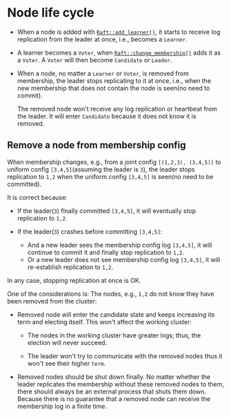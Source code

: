 # Node life cycle

- When a node is added with [`Raft::add_learner()`], it starts to receive log
  replication from the leader at once, i.e., becomes a `Learner`.

- A learner becomes a `Voter`, when [`Raft::change_membership()`] adds it as a
  `Voter`. A `Voter` will then become `Candidate` or `Leader`.

- When a node, no matter a `Learner` or `Voter`, is removed from membership, the
  leader stops replicating to it at once, i.e., when the new membership that
  does not contain the node is seen(no need to commit).

  The removed node won't receive any log replication or heartbeat from the
  leader. It will enter `Candidate` because it does not know it is removed.


## Remove a node from membership config

When membership changes, e.g., from a joint config `[(1,2,3),
(3,4,5)]` to uniform config `[3,4,5]`(assuming the leader is `3`), the leader
stops replication to `1,2` when the uniform config `[3,4,5]` is seen(no need to be committed).

It is correct because:

- If the leader(`3`) finally committed `[3,4,5]`, it will eventually stop replication to `1,2`.

- If the leader(`3`) crashes before committing `[3,4,5]`:
    - And a new leader sees the membership config log `[3,4,5]`, it will continue to commit it and finally stop replication to `1,2`.
    - Or a new leader does not see membership config log `[3,4,5]`, it will re-establish replication to `1,2`.

In any case, stopping replication at once is OK.

One of the considerations is:
The nodes, e.g., `1,2` do not know they have been removed from the cluster:

- Removed node will enter the candidate state and keeps increasing its term and electing itself.
  This won't affect the working cluster:

    - The nodes in the working cluster have greater logs; thus, the election will never succeed.

    - The leader won't try to communicate with the removed nodes thus it won't see their higher `term`.

- Removed nodes should be shut down finally. No matter whether the leader
  replicates the membership without these removed nodes to them, there should
  always be an external process that shuts them down. Because there is no
  guarantee that a removed node can receive the membership log in a finite time.


[`Raft::add_learner()`]: `crate::Raft::add_learner`
[`Raft::change_membership()`]: `crate::Raft::change_membership`
[`extended_membership`]: `crate::docs::data::extended_membership`
